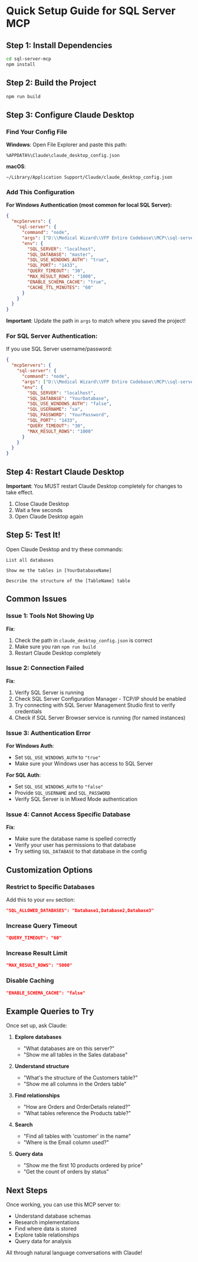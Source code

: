 # Quick Setup Guide for SQL Server MCP

## Step 1: Install Dependencies

```bash
cd sql-server-mcp
npm install
```

## Step 2: Build the Project

```bash
npm run build
```

## Step 3: Configure Claude Desktop

### Find Your Config File

**Windows**: Open File Explorer and paste this path:
```
%APPDATA%\Claude\claude_desktop_config.json
```

**macOS**:
```
~/Library/Application Support/Claude/claude_desktop_config.json
```

### Add This Configuration

**For Windows Authentication (most common for local SQL Server):**

```json
{
  "mcpServers": {
    "sql-server": {
      "command": "node",
      "args": ["D:\\Medical Wizard\\VFP Entire Codebase\\MCP\\sql-server-mcp\\dist\\index.js"],
      "env": {
        "SQL_SERVER": "localhost",
        "SQL_DATABASE": "master",
        "SQL_USE_WINDOWS_AUTH": "true",
        "SQL_PORT": "1433",
        "QUERY_TIMEOUT": "30",
        "MAX_RESULT_ROWS": "1000",
        "ENABLE_SCHEMA_CACHE": "true",
        "CACHE_TTL_MINUTES": "60"
      }
    }
  }
}
```

**Important**: Update the path in `args` to match where you saved the project!

### For SQL Server Authentication:

If you use SQL Server username/password:

```json
{
  "mcpServers": {
    "sql-server": {
      "command": "node",
      "args": ["D:\\Medical Wizard\\VFP Entire Codebase\\MCP\\sql-server-mcp\\dist\\index.js"],
      "env": {
        "SQL_SERVER": "localhost",
        "SQL_DATABASE": "YourDatabase",
        "SQL_USE_WINDOWS_AUTH": "false",
        "SQL_USERNAME": "sa",
        "SQL_PASSWORD": "YourPassword",
        "SQL_PORT": "1433",
        "QUERY_TIMEOUT": "30",
        "MAX_RESULT_ROWS": "1000"
      }
    }
  }
}
```

## Step 4: Restart Claude Desktop

**Important**: You MUST restart Claude Desktop completely for changes to take effect.

1. Close Claude Desktop
2. Wait a few seconds
3. Open Claude Desktop again

## Step 5: Test It!

Open Claude Desktop and try these commands:

```
List all databases
```

```
Show me the tables in [YourDatabaseName]
```

```
Describe the structure of the [TableName] table
```

## Common Issues

### Issue 1: Tools Not Showing Up

**Fix**:
1. Check the path in `claude_desktop_config.json` is correct
2. Make sure you ran `npm run build`
3. Restart Claude Desktop completely

### Issue 2: Connection Failed

**Fix**:
1. Verify SQL Server is running
2. Check SQL Server Configuration Manager - TCP/IP should be enabled
3. Try connecting with SQL Server Management Studio first to verify credentials
4. Check if SQL Server Browser service is running (for named instances)

### Issue 3: Authentication Error

**For Windows Auth**:
- Set `SQL_USE_WINDOWS_AUTH` to `"true"`
- Make sure your Windows user has access to SQL Server

**For SQL Auth**:
- Set `SQL_USE_WINDOWS_AUTH` to `"false"`
- Provide `SQL_USERNAME` and `SQL_PASSWORD`
- Verify SQL Server is in Mixed Mode authentication

### Issue 4: Cannot Access Specific Database

**Fix**:
- Make sure the database name is spelled correctly
- Verify your user has permissions to that database
- Try setting `SQL_DATABASE` to that database in the config

## Customization Options

### Restrict to Specific Databases

Add this to your `env` section:
```json
"SQL_ALLOWED_DATABASES": "Database1,Database2,Database3"
```

### Increase Query Timeout

```json
"QUERY_TIMEOUT": "60"
```

### Increase Result Limit

```json
"MAX_RESULT_ROWS": "5000"
```

### Disable Caching

```json
"ENABLE_SCHEMA_CACHE": "false"
```

## Example Queries to Try

Once set up, ask Claude:

1. **Explore databases**
   - "What databases are on this server?"
   - "Show me all tables in the Sales database"

2. **Understand structure**
   - "What's the structure of the Customers table?"
   - "Show me all columns in the Orders table"

3. **Find relationships**
   - "How are Orders and OrderDetails related?"
   - "What tables reference the Products table?"

4. **Search**
   - "Find all tables with 'customer' in the name"
   - "Where is the Email column used?"

5. **Query data**
   - "Show me the first 10 products ordered by price"
   - "Get the count of orders by status"

## Next Steps

Once working, you can use this MCP server to:
- Understand database schemas
- Research implementations
- Find where data is stored
- Explore table relationships
- Query data for analysis

All through natural language conversations with Claude!
